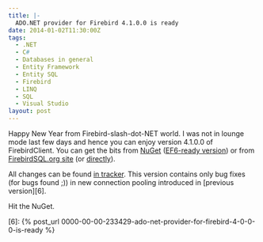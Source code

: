 ```yaml
---
title: |-
  ADO.NET provider for Firebird 4.1.0.0 is ready
date: 2014-01-02T11:30:00Z
tags:
  - .NET
  - C#
  - Databases in general
  - Entity Framework
  - Entity SQL
  - Firebird
  - LINQ
  - SQL
  - Visual Studio
layout: post
---
```

Happy New Year from Firebird-slash-dot-NET world. I was not in lounge mode last few days and hence you can enjoy version 4.1.0.0 of FirebirdClient. You can get the bits from [NuGet][1] ([EF6-ready version][2]) or from [FirebirdSQL.org site][3] (or [directly][4]).

<!-- excerpt -->

All changes can be found [in tracker][5]. This version contains only bug fixes (for bugs found ;)) in new connection pooling introduced in [previous version][6].

Hit the NuGet.

[1]: http://www.nuget.org/packages/FirebirdSql.Data.FirebirdClient/
[2]: http://www.nuget.org/packages/FirebirdSql.Data.FirebirdClient-EF6/
[3]: http://www.firebirdsql.org/en/net-provider/
[4]: http://sourceforge.net/projects/firebird/files/firebird-net-provider/4.1.0/
[5]: http://tracker.firebirdsql.org/secure/ReleaseNote.jspa?version=10583&styleName=Text&projectId=10003
[6]: {% post_url 0000-00-00-233429-ado-net-provider-for-firebird-4-0-0-0-is-ready %}